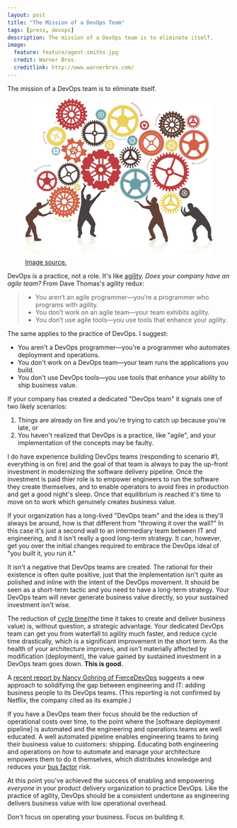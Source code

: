 ```yaml
---
layout: post
title: "The Mission of a DevOps Team"
tags: [press, devops]
description: The mission of a DevOps team is to eliminate itself.
image:
  feature: feature/agent-smiths.jpg
  credit: Warner Bros.
  creditlink: http://www.warnerbros.com/
---
```


The mission of a DevOps team is to eliminate itself.

<figure>
    <img src="/images/for-posts/devops-gears-team.jpg" alt="DevOps as a Team (DOaaT)" />
    <figcaption>
        <a href="http://blog.smartbear.com/apm/why-todays-apm-solutions-arent-optimized-for-devops/">Image source.</a>
    </figcaption>
</figure>

DevOps is a practice, not a role. It's like [agility]. _Does your company have an agile team?_ From Dave Thomas's agility redux:

> * You aren’t an agile programmer—you’re a programmer who programs with agility.
> * You don’t work on an agile team—your team exhibits agility.
> * You don’t use agile tools—you use tools that enhance your agility.

The same applies to the practice of DevOps. I suggest:

* You aren't a DevOps programmer—you're a programmer who automates deployment and operations.
* You don't work on a DevOps team—your team runs the applications you build.
* You don't use DevOps tools—you use tools that enhance your ability to ship business value.

If your company has created a dedicated "DevOps team" it signals one of two likely scenarios:

1. Things are already on fire and you're trying to catch up because you're late, or
2. You haven't realized that DevOps is a practice, like "agile", and your implementation of the concepts may be faulty.

I do have experience building DevOps teams (responding to scenario #1, everything is on fire) and the goal of that team is always to pay the up-front investment in modernizing the software delivery pipeline. Once the investment is paid thier role is to empower engineers to run the software they create themselves, and to enable operators to avoid fires in production and get a good night's sleep. Once that equilibrium is reached it's time to move on to work which genuinely creates business value.

If your organization has a long-lived "DevOps team" and the idea is they'll always be around, how is that different from "throwing it over the wall?" In this case it's just a second wall to an intermediary team between IT and engineering, and it isn't really a good long-term strategy. It can, however, get you over the initial changes required to embrace the DevOps ideal of "you built it, you run it."

It isn't a negative that DevOps teams are created. The rational for their existence is often quite positive, just that the implementation isn't quite as polished and inline with the intent of the DevOps movement. It should be seen as a short-term tactic and you need to have a long-term strategy. Your DevOps team will never generate business value directly, so your sustained investment isn't wise.

The reduction of [cycle time](the time it takes to create and deliver business value) is, without question, a strategic advantage. Your dedicated DevOps team can get you from waterfall to agility much faster, and reduce cycle time drastically, which is a significant improvement in the short term. As the health of your architecture improves, and isn't materially affected by modification (deployment), the value gained by sustained investment in a DevOps team goes down. **This is good.**

A [recent report by Nancy Gohring of FierceDevOps](http://www.fiercedevops.com/story/newest-member-your-devops-team-may-be-someone-business/2015-07-16) suggests a new approach to solidifying the gap between engineering and IT: adding business people to its DevOps teams. (This reporting is not confirmed by Netflix, the company cited as its example.)

If you have a DevOps team their focus should be the reduction of operational costs over time, to the point where the [software deployment pipeline] is automated and the engineering and operations teams are well educated. A well automated pipeline enables engineering teams to bring their business value to customers: shipping. Educating both engineering and operations on _how_ to automate and manage your architecture empowers them to do it themselves, which distributes knowledge and reduces your [bus factor] risk.

At this point you've achieved the success of enabling and empowering _everyone_ in your product delivery organization to practice DevOps. Like the practice of agility, DevOps should be a consistent undertone as engineering delivers business value with low operational overhead.

Don't focus on operating your business. Focus on building it.

[agility]: http://pragdave.me/blog/2014/03/04/time-to-kill-agile/
[bus factor]: https://en.wikipedia.org/wiki/Bus_factor
[cycle time]: https://en.wikipedia.org/wiki/Cycle_time_variation
[software delivery pipeline]: https://en.wikipedia.org/wiki/Continuous_delivery